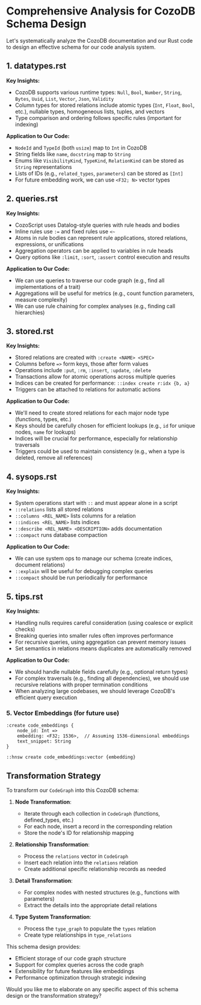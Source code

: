 # Comprehensive Analysis for CozoDB Schema Design

Let's systematically analyze the CozoDB documentation and our Rust code to design an effective schema for our code analysis system.

## 1. datatypes.rst

**Key Insights:**
- CozoDB supports various runtime types: `Null`, `Bool`, `Number`, `String`, `Bytes`, `Uuid`, `List`, `Vector`, `Json`, `Validity`
- Column types for stored relations include atomic types (`Int`, `Float`, `Bool`, etc.), nullable types, homogeneous lists, tuples, and vectors
- Type comparison and ordering follows specific rules (important for indexing)

**Application to Our Code:**
- `NodeId` and `TypeId` (both `usize`) map to `Int` in CozoDB
- String fields like `name`, `docstring` map to `String`
- Enums like `VisibilityKind`, `TypeKind`, `RelationKind` can be stored as `String` representations
- Lists of IDs (e.g., `related_types`, `parameters`) can be stored as `[Int]`
- For future embedding work, we can use `<F32; N>` vector types

## 2. queries.rst

**Key Insights:**
- CozoScript uses Datalog-style queries with rule heads and bodies
- Inline rules use `:=` and fixed rules use `<~`
- Atoms in rule bodies can represent rule applications, stored relations, expressions, or unifications
- Aggregation operators can be applied to variables in rule heads
- Query options like `:limit`, `:sort`, `:assert` control execution and results

**Application to Our Code:**
- We can use queries to traverse our code graph (e.g., find all implementations of a trait)
- Aggregations will be useful for metrics (e.g., count function parameters, measure complexity)
- We can use rule chaining for complex analyses (e.g., finding call hierarchies)

## 3. stored.rst

**Key Insights:**
- Stored relations are created with `:create <NAME> <SPEC>`
- Columns before `=>` form keys, those after form values
- Operations include `:put`, `:rm`, `:insert`, `:update`, `:delete`
- Transactions allow for atomic operations across multiple queries
- Indices can be created for performance: `::index create r:idx {b, a}`
- Triggers can be attached to relations for automatic actions

**Application to Our Code:**
- We'll need to create stored relations for each major node type (functions, types, etc.)
- Keys should be carefully chosen for efficient lookups (e.g., `id` for unique nodes, `name` for lookups)
- Indices will be crucial for performance, especially for relationship traversals
- Triggers could be used to maintain consistency (e.g., when a type is deleted, remove all references)

## 4. sysops.rst

**Key Insights:**
- System operations start with `::` and must appear alone in a script
- `::relations` lists all stored relations
- `::columns <REL_NAME>` lists columns for a relation
- `::indices <REL_NAME>` lists indices
- `::describe <REL_NAME> <DESCRIPTION>` adds documentation
- `::compact` runs database compaction

**Application to Our Code:**
- We can use system ops to manage our schema (create indices, document relations)
- `::explain` will be useful for debugging complex queries
- `::compact` should be run periodically for performance

## 5. tips.rst

**Key Insights:**
- Handling nulls requires careful consideration (using coalesce or explicit checks)
- Breaking queries into smaller rules often improves performance
- For recursive queries, using aggregation can prevent memory issues
- Set semantics in relations means duplicates are automatically removed

**Application to Our Code:**
- We should handle nullable fields carefully (e.g., optional return types)
- For complex traversals (e.g., finding all dependencies), we should use recursive relations with proper termination conditions
- When analyzing large codebases, we should leverage CozoDB's efficient query execution


### 5. Vector Embeddings (for future use)

```
:create code_embeddings {
    node_id: Int =>
    embedding: <F32; 1536>,  // Assuming 1536-dimensional embeddings
    text_snippet: String
}

::hnsw create code_embeddings:vector {embedding}
```

## Transformation Strategy

To transform our `CodeGraph` into this CozoDB schema:

1. **Node Transformation**:
   - Iterate through each collection in `CodeGraph` (functions, defined_types, etc.)
   - For each node, insert a record in the corresponding relation
   - Store the node's ID for relationship mapping

2. **Relationship Transformation**:
   - Process the `relations` vector in `CodeGraph`
   - Insert each relation into the `relations` relation
   - Create additional specific relationship records as needed

3. **Detail Transformation**:
   - For complex nodes with nested structures (e.g., functions with parameters)
   - Extract the details into the appropriate detail relations

4. **Type System Transformation**:
   - Process the `type_graph` to populate the `types` relation
   - Create type relationships in `type_relations`

This schema design provides:
- Efficient storage of our code graph structure
- Support for complex queries across the code graph
- Extensibility for future features like embeddings
- Performance optimization through strategic indexing

Would you like me to elaborate on any specific aspect of this schema design or the transformation strategy?
